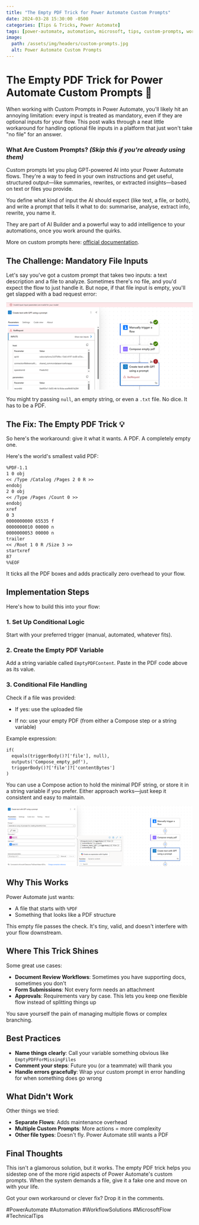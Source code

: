 ```yaml
---
title: "The Empty PDF Trick for Power Automate Custom Prompts"
date: 2024-03-28 15:30:00 -0500
categories: [Tips & Tricks, Power Automate]
tags: [power-automate, automation, microsoft, tips, custom-prompts, workflow, solution]
image:
  path: /assets/img/headers/custom-prompts.jpg
  alt: Power Automate Custom Prompts
---
```


# The Empty PDF Trick for Power Automate Custom Prompts 🔧

When working with Custom Prompts in Power Automate, you'll likely hit an annoying limitation: every input is treated as mandatory, even if they are optional inputs for your flow. This post walks through a neat little workaround for handling optional file inputs in a platform that just won't take "no file" for an answer.

### What Are Custom Prompts? *(Skip this if you're already using them)*

Custom prompts let you plug GPT-powered AI into your Power Automate flows. They're a way to feed in your own instructions and get useful, structured output—like summaries, rewrites, or extracted insights—based on text or files you provide.

You define what kind of input the AI should expect (like text, a file, or both), and write a prompt that tells it what to do: summarise, analyse, extract info, rewrite, you name it.

They are part of AI Builder and a powerful way to add intelligence to your automations, once you work around the quirks.

More on custom prompts here: [official documentation](https://learn.microsoft.com/en-us/ai-builder/use-a-custom-prompt-in-flow).

## The Challenge: Mandatory File Inputs

Let's say you've got a custom prompt that takes two inputs: a text description and a file to analyze. Sometimes there's no file, and you'd expect the flow to just handle it. But nope, if that file input is empty, you'll get slapped with a bad request error:

![Bad request error in Power Automate](/assets/img/posts/badrequest.png)

You might try passing `null`, an empty string, or even a `.txt` file. No dice. It has to be a PDF.

## The Fix: The Empty PDF Trick 💡

So here's the workaround: give it what it wants. A PDF. A completely empty one.

Here's the world's smallest valid PDF:

```plaintext
%PDF-1.1
1 0 obj
<< /Type /Catalog /Pages 2 0 R >>
endobj
2 0 obj
<< /Type /Pages /Count 0 >>
endobj
xref
0 3
0000000000 65535 f 
0000000010 00000 n 
0000000053 00000 n 
trailer
<< /Root 1 0 R /Size 3 >>
startxref
87
%%EOF
```

It ticks all the PDF boxes and adds practically zero overhead to your flow.

## Implementation Steps

Here's how to build this into your flow:

### 1. Set Up Conditional Logic  
Start with your preferred trigger (manual, automated, whatever fits).

### 2. Create the Empty PDF Variable  
Add a string variable called `EmptyPDFContent`. Paste in the PDF code above as its value.

### 3. Conditional File Handling  
Check if a file was provided:

- If yes: use the uploaded file

- If no: use your empty PDF (from either a Compose step or a string variable)

Example expression:

```plaintext
if(
  equals(triggerBody()?['file'], null),
  outputs('Compose_empty_pdf'),
  triggerBody()?['file']?['contentBytes']
)
```

You can use a Compose action to hold the minimal PDF string, or store it in a string variable if you prefer. Either approach works—just keep it consistent and easy to maintain.

![Screenshot of an example flow](/assets/img/posts/flow_example.png)

## Why This Works

Power Automate just wants:  
- A file that starts with `%PDF`  
- Something that looks like a PDF structure

This empty file passes the check. It's tiny, valid, and doesn't interfere with your flow downstream.

## Where This Trick Shines

Some great use cases:

- **Document Review Workflows**: Sometimes you have supporting docs, sometimes you don't  
- **Form Submissions**: Not every form needs an attachment  
- **Approvals**: Requirements vary by case. This lets you keep one flexible flow instead of splitting things up

You save yourself the pain of managing multiple flows or complex branching.

## Best Practices

- **Name things clearly**: Call your variable something obvious like `EmptyPDFForMissingFiles`  
- **Comment your steps**: Future you (or a teammate) will thank you  
- **Handle errors gracefully**: Wrap your custom prompt in error handling for when something does go wrong

## What Didn't Work

Other things we tried:

- **Separate Flows**: Adds maintenance overhead  
- **Multiple Custom Prompts**: More actions = more complexity  
- **Other file types**: Doesn't fly. Power Automate still wants a PDF

## Final Thoughts

This isn't a glamorous solution, but it works. The empty PDF trick helps you sidestep one of the more rigid aspects of Power Automate's custom prompts. When the system demands a file, give it a fake one and move on with your life.

Got your own workaround or clever fix? Drop it in the comments.

#PowerAutomate #Automation #WorkflowSolutions #MicrosoftFlow #TechnicalTips 